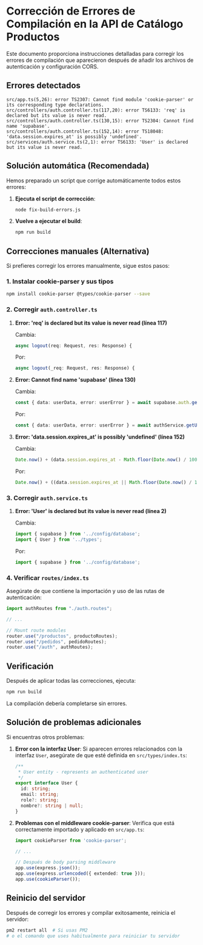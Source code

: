 # Corrección de Errores de Compilación en la API de Catálogo Productos

Este documento proporciona instrucciones detalladas para corregir los errores de compilación que aparecieron después de añadir los archivos de autenticación y configuración CORS.

## Errores detectados

```
src/app.ts(5,26): error TS2307: Cannot find module 'cookie-parser' or its corresponding type declarations.
src/controllers/auth.controller.ts(117,20): error TS6133: 'req' is declared but its value is never read.
src/controllers/auth.controller.ts(130,15): error TS2304: Cannot find name 'supabase'.
src/controllers/auth.controller.ts(152,14): error TS18048: 'data.session.expires_at' is possibly 'undefined'.
src/services/auth.service.ts(2,1): error TS6133: 'User' is declared but its value is never read.
```

## Solución automática (Recomendada)

Hemos preparado un script que corrige automáticamente todos estos errores:

1. **Ejecuta el script de corrección**:
   ```bash
   node fix-build-errors.js
   ```

2. **Vuelve a ejecutar el build**:
   ```bash
   npm run build
   ```

## Correcciones manuales (Alternativa)

Si prefieres corregir los errores manualmente, sigue estos pasos:

### 1. Instalar cookie-parser y sus tipos

```bash
npm install cookie-parser @types/cookie-parser --save
```

### 2. Corregir `auth.controller.ts`

1. **Error: 'req' is declared but its value is never read (línea 117)**

   Cambia:
   ```typescript
   async logout(req: Request, res: Response) {
   ```

   Por:
   ```typescript
   async logout(_req: Request, res: Response) {
   ```

2. **Error: Cannot find name 'supabase' (línea 130)**

   Cambia:
   ```typescript
   const { data: userData, error: userError } = await supabase.auth.getUser();
   ```

   Por:
   ```typescript
   const { data: userData, error: userError } = await authService.getUser();
   ```

3. **Error: 'data.session.expires_at' is possibly 'undefined' (línea 152)**

   Cambia:
   ```typescript
   Date.now() + (data.session.expires_at - Math.floor(Date.now() / 1000)) * 1000,
   ```

   Por:
   ```typescript
   Date.now() + ((data.session.expires_at || Math.floor(Date.now() / 1000) + 3600) - Math.floor(Date.now() / 1000)) * 1000,
   ```

### 3. Corregir `auth.service.ts`

1. **Error: 'User' is declared but its value is never read (línea 2)**

   Cambia:
   ```typescript
   import { supabase } from '../config/database';
   import { User } from '../types';
   ```

   Por:
   ```typescript
   import { supabase } from '../config/database';
   ```

### 4. Verificar `routes/index.ts`

Asegúrate de que contiene la importación y uso de las rutas de autenticación:

```typescript
import authRoutes from "./auth.routes";

// ...

// Mount route modules
router.use("/productos", productoRoutes);
router.use("/pedidos", pedidoRoutes);
router.use("/auth", authRoutes);
```

## Verificación

Después de aplicar todas las correcciones, ejecuta:

```bash
npm run build
```

La compilación debería completarse sin errores.

## Solución de problemas adicionales

Si encuentras otros problemas:

1. **Error con la interfaz User**: 
   Si aparecen errores relacionados con la interfaz `User`, asegúrate de que esté definida en `src/types/index.ts`:

   ```typescript
   /**
    * User entity - represents an authenticated user
    */
   export interface User {
     id: string;
     email: string;
     role?: string;
     nombre?: string | null;
   }
   ```

2. **Problemas con el middleware cookie-parser**:
   Verifica que está correctamente importado y aplicado en `src/app.ts`:

   ```typescript
   import cookieParser from 'cookie-parser';
   
   // ...
   
   // Después de body parsing middleware
   app.use(express.json());
   app.use(express.urlencoded({ extended: true }));
   app.use(cookieParser());
   ```

## Reinicio del servidor

Después de corregir los errores y compilar exitosamente, reinicia el servidor:

```bash
pm2 restart all  # Si usas PM2
# o el comando que uses habitualmente para reiniciar tu servidor
```
